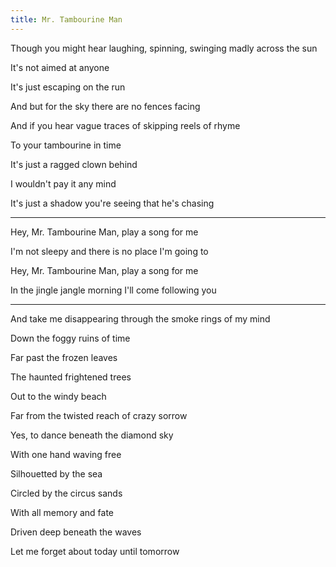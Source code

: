 ```yaml
---
title: Mr. Tambourine Man
---
```




Though you might hear laughing, spinning, swinging madly across the sun

It's not aimed at anyone

It's just escaping on the run

And but for the sky there are no fences facing

And if you hear vague traces of skipping reels of rhyme

To your tambourine in time

It's just a ragged clown behind

I wouldn't pay it any mind

It's just a shadow you're seeing that he's chasing

---

Hey, Mr. Tambourine Man, play a song for me

I'm not sleepy and there is no place I'm going to

Hey, Mr. Tambourine Man, play a song for me

In the jingle jangle morning I'll come following you

---

And take me disappearing through the smoke rings of my mind

Down the foggy ruins of time

Far past the frozen leaves

The haunted frightened trees

Out to the windy beach

Far from the twisted reach of crazy sorrow

Yes, to dance beneath the diamond sky

With one hand waving free

Silhouetted by the sea

Circled by the circus sands

With all memory and fate

Driven deep beneath the waves

Let me forget about today until tomorrow

